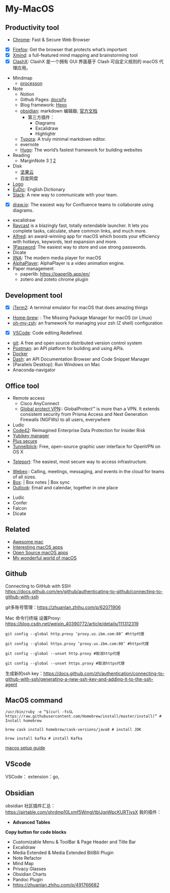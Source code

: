 # My-MacOS

## Productivity tool
* [Chrome](http://www.google.cn/chrome/index.html): Fast & Secure Web Browser
* [X] [Firefox](https://www.mozilla.org/en-US/firefox/new/): Get the browser that protects what’s important
* [X] [Xmind](https://www.xmind.net/):  a full-featured mind mapping and brainstorming tool
* [X] [ClashX](https://github.com/bannedbook/ClashX/releases): ClashX 是一个拥有 GUI 界面基于 Clash 可自定义规则的 macOS 代理应用。
* Mindmap
	* [processon](https://www.processon.com/diagrams)
* Note
	* Notion
	* Github Pages: [docsify](https://docsify.js.org/#/?id=docsify) 
	* Blog framework: [Hexo](https://hexo.io/)
	* [obsidian](https://obsidian.md/): markdown 编辑器; [官方文档](https://publish.obsidian.md/chinesehelp/06+ob%E5%AE%98%E6%96%B9%E5%B8%AE%E5%8A%A9%E6%96%87%E6%A1%A3%EF%BC%88%E8%8A%82%E9%80%89%EF%BC%89/%E6%A0%BC%E5%BC%8F%E5%8C%96%E4%BD%A0%E7%9A%84%E7%AC%94%E8%AE%B0+by+ob%E5%AE%98%E6%96%B9#%E8%B0%83%E6%95%B4%E5%9B%BE%E7%89%87%E5%A4%A7%E5%B0%8F)
		* 第三方插件：
			* Diagrams
			* Excalidraw
			* Highlightr
	* [Typora](https://typora.io/): A truly minimal markdown editor.
	* evernote
	* [Hugo](https://gohugo.io/): The world’s fastest framework for building websites
* Reading
	* MarginNote 3 [1](https://sspai.com/post/47317) [2](https://sspai.com/post/54005)
* Disk
	* [坚果云](https://www.jianguoyun.com/d/home#/)
	* 百度网盘
* [Logo](https://logomakr.com)
* [EuDic](https://www.eudic.net/v4/en/app/eudic): English Dictionary
* [Slack](https://slack.com/): A new way to communicate with your team.
* [X] [draw.io](https://drawio-app.com/): The easiest way for Confluence teams to collaborate using diagrams.
* excalidraw
* [Raycast](https://www.raycast.com/) is a blazingly fast, totally extendable launcher. It lets you complete tasks, calculate, share common links, and much more.
* [Alfred](https://www.alfredapp.com/): an award-winning app for macOS which boosts your efficiency with hotkeys, keywords, text expansion and more.
* [1Password](https://1password.com/): The easiest way to store and use strong passwords.
* Dicate
* [IINA](https://iina.io/): The modern media player for macOS
* [AlphaPlayer](https://github.com/bytedance/AlphaPlayer): AlphaPlayer is a video animation engine.
* Paper management
	* paperlib: https://paperlib.app/en/
	* zotero and zoteto chrome plugin
## Development tool
* [X] [iTerm2](https://iterm2.com/index.html): A terminal emulator for macOS that does amazing things
* [Home-brew](https://brew.sh/): : The Missing Package Manager for macOS (or Linux)
* [oh-my-zsh](https://ohmyz.sh/): an framework for managing your zsh (Z shell) configuration
* [X] [VSCode](https://github.com/Microsoft/vscode): Code editing.Redefined.
* [git](https://git-scm.com/): A free and open source distributed version control system
* [Postman](https://www.postman.com/): an API platform for building and using APIs.
* [Docker](https://www.docker.com/)
* [Dash](https://kapeli.com/dash): an API Documentation Browser and Code Snippet Manager
* [Parallels Desktop]: Run Windows on Mac
* Anaconda-navigator

## Office tool
* Remote access
	* Cisco AnyConnect
	* [Global protect VPN](https://www.paloaltonetworks.com/products/globalprotect):: GlobalProtect™ is more than a VPN. It extends consistent security from Prisma Access and Next Generation Firewalls (NGFWs) to all users, everywhere
* Ludic
* [Code42](https://www.code42.com/): Reimagined Enterprise Data Protection for Insider Risk
* [Yubikey manager](https://www.yubico.com/support/download/yubikey-manager/)
* [Plus secure](https://www.pulsesecure.net/products/)
* [Tunnelblick](https://tunnelblick.net/): Free, open-source graphic user interface for OpenVPN on OS X
- [Teleport](https://goteleport.com/): The easiest, most secure way to access infrastructure.
* [Webex](https://www.webex.com/):: Calling, meetings, messaging, and events in the cloud for teams  of all sizes.
* [Box](https://www.box.com/home):  | Box notes | Box sync
* [Outlook](https://outlook.live.com/owa/): Email and calendar, together in one place
- Ludic
- Confer
- Falcon
- Dicate


## Related

* [Awesome mac](https://wangchujiang.com/awesome-mac/)
* [Interesting macOS apps](https://github.com/learn-anything/macos-apps)
* [Open Source macOS apps](https://github.com/serhii-londar/open-source-mac-os-apps)
* [My wonderful world of macOS](https://github.com/nikitavoloboev/my-mac-os)


## Github

Connecting to GitHub with SSH https://docs.github.com/en/github/authenticating-to-github/connecting-to-github-with-ssh

git多账号管理：https://zhuanlan.zhihu.com/p/62071906

Mac 命令行终端 设置Proxy: https://blog.csdn.net/weixin_40390772/article/details/111312319

```
git config --global http.proxy ‘proxy.us.ibm.com:80’ #http代理

git config --global https.proxy ‘proxy.us.ibm.com:80’ #https代理

git config --global --unset http.proxy #取消http代理

git config --global --unset https.proxy #取消https代理

```

生成新的ssh key：https://docs.github.com/zh/authentication/connecting-to-github-with-ssh/generating-a-new-ssh-key-and-adding-it-to-the-ssh-agent


## MacOS command

```
/usr/bin/ruby -e “$(curl -fsSL https://raw.githubusercontent.com/Homebrew/install/master/install)” # Install homebrew

brew cask install homebrew/cask-versions/java8 # install JDK

brew install kafka # install Kafka
```



[macos setup guide](https://sourabhbajaj.com/mac-setup/)

## VScode
VSCode：
extension：go,

## Obsidian
obsidian 社区插件汇总：https://airtable.com/shrdmp10Lxmf5Wmgl/tblJqnWpcKURTjysX
我的插件：
*  **Advanced Tables**

 
 **Copy button for code blocks**
* Customizable Menu & ToolBar & Page Header and Title Bar
* Excalidraw
* Media Extended & Media Extended BiliBili Plugin
* Note Refactor
* Mind Map
* Privacy Glasses
* Obsidian Charts
* Pandoc Plugin
* https://zhuanlan.zhihu.com/p/491766682
